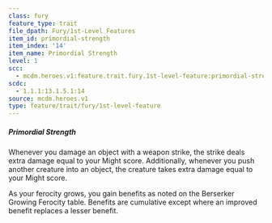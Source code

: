 ```yaml
---
class: fury
feature_type: trait
file_dpath: Fury/1st-Level Features
item_id: primordial-strength
item_index: '14'
item_name: Primordial Strength
level: 1
scc:
  - mcdm.heroes.v1:feature.trait.fury.1st-level-feature:primordial-strength
scdc:
  - 1.1.1:13.1.5.1:14
source: mcdm.heroes.v1
type: feature/trait/fury/1st-level-feature
---
```


##### Primordial Strength

Whenever you damage an object with a weapon strike, the strike deals extra damage equal to your Might score. Additionally, whenever you push another creature into an object, the creature takes extra damage equal to your Might score.

As your ferocity grows, you gain benefits as noted on the Berserker Growing Ferocity table. Benefits are cumulative except where an improved benefit replaces a lesser benefit.
